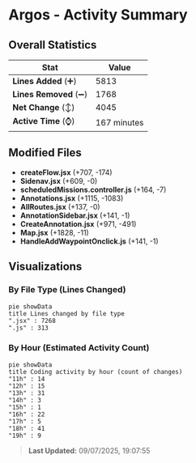 # Argos - Activity Summary 

## Overall Statistics

| Stat                   | Value                                                             |
| ---------------------- | ----------------------------------------------------------------- |
| **Lines Added** (➕)   | 5813                                          |
| **Lines Removed** (➖) | 1768                                        |
| **Net Change** (↕)    | 4045                |
| **Active Time** (⌚)   | 167 minutes |


## Modified Files
- **createFlow.jsx** (+707, -174)
- **Sidenav.jsx** (+609, -0)
- **scheduledMissions.controller.js** (+164, -7)
- **Annotations.jsx** (+1115, -1083)
- **AllRoutes.jsx** (+137, -0)
- **AnnotationSidebar.jsx** (+141, -1)
- **CreateAnnotation.jsx** (+971, -491)
- **Map.jsx** (+1828, -11)
- **HandleAddWaypointOnclick.js** (+141, -1)

## Visualizations

### By File Type (Lines Changed)

```mermaid
pie showData
title Lines changed by file type
".jsx" : 7268
".js" : 313
```

### By Hour (Estimated Activity Count)

```mermaid
pie showData
title Coding activity by hour (count of changes)
"11h" : 14
"12h" : 15
"13h" : 31
"14h" : 3
"15h" : 1
"16h" : 22
"17h" : 5
"18h" : 41
"19h" : 9
```


> **Last Updated:** 09/07/2025, 19:07:55